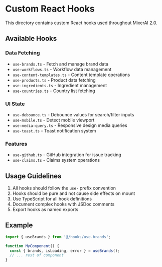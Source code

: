 # Custom React Hooks

This directory contains custom React hooks used throughout MixerAI 2.0.

## Available Hooks

### Data Fetching
- `use-brands.ts` - Fetch and manage brand data
- `use-workflows.ts` - Workflow data management
- `use-content-templates.ts` - Content template operations
- `use-products.ts` - Product data fetching
- `use-ingredients.ts` - Ingredient management
- `use-countries.ts` - Country list fetching

### UI State
- `use-debounce.ts` - Debounce values for search/filter inputs
- `use-mobile.ts` - Detect mobile viewport
- `use-media-query.ts` - Responsive design media queries
- `use-toast.ts` - Toast notification system

### Features
- `use-github.ts` - GitHub integration for issue tracking
- `use-claims.ts` - Claims system operations

## Usage Guidelines

1. All hooks should follow the `use-` prefix convention
2. Hooks should be pure and not cause side effects on mount
3. Use TypeScript for all hook definitions
4. Document complex hooks with JSDoc comments
5. Export hooks as named exports

## Example

```typescript
import { useBrands } from '@/hooks/use-brands';

function MyComponent() {
  const { brands, isLoading, error } = useBrands();
  // ... rest of component
}
```